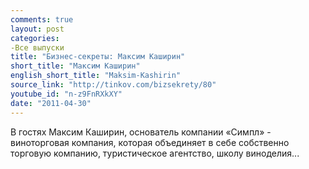 ```yaml
---
comments: true
layout: post
categories:
-Все выпуски
title: "Бизнес-секреты: Максим Каширин"
short_title: "Максим Каширин"
english_short_title: "Maksim-Kashirin"
source_link: "http://tinkov.com/bizsekrety/80"
youtube_id: "n-z9FnRXkXY"
date: "2011-04-30"
---
```

В гостях Максим Каширин, основатель компании «Симпл» - виноторговая компания, которая объединяет в себе собственно торговую компанию, туристическое агентство, школу виноделия...
